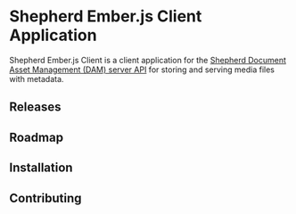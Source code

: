 # Shepherd Ember.js Client Application

Shepherd Ember.js Client is a client application for the [Shepherd Document Asset Management (DAM) server API](https://github.com/aboma/shepherd-rest-api) for storing and serving media files with metadata. 

## Releases

## Roadmap

## Installation

## Contributing


